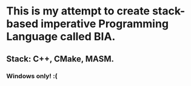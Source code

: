 # This is my attempt to create stack-based imperative Programming Language called BIA.

## Stack: C++, CMake, MASM.

### Windows only! :(
